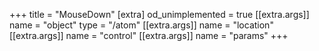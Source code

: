 +++
title = "MouseDown"
[extra]
od_unimplemented = true
[[extra.args]]
name = "object"
type = "/atom"
[[extra.args]]
name = "location"
[[extra.args]]
name = "control"
[[extra.args]]
name = "params"
+++